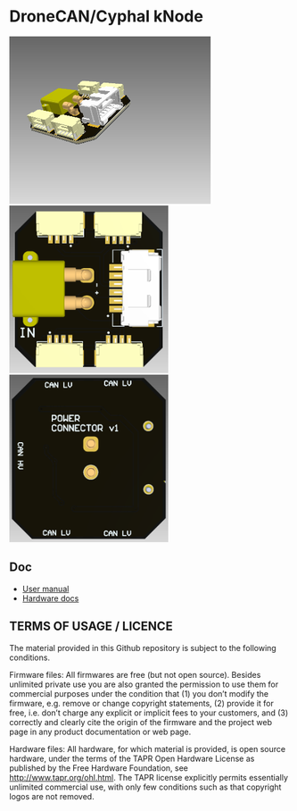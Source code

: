 # DroneCAN/Cyphal kNode

<img src="doc/view.png" alt="drawing" height="300"/>

<img src="doc/view-top.png" alt="drawing" height="300"/>

<img src="doc/view-bottom.png" alt="drawing" height="300"/>

## Doc

- [User manual](https://innopolisaero.github.io/inno_uavcan_node_binaries/guide/gps_mag_baro/)
- [Hardware docs](doc/doc.pdf)

## TERMS OF USAGE / LICENCE

The material provided in this Github repository is subject to the following conditions. 

Firmware files: All firmwares are free (but not open source). Besides unlimited private use you are also granted the permission to use them for commercial purposes under the condition that (1) you don’t modify the firmware, e.g. remove or change copyright statements, (2) provide it for free, i.e. don’t charge any explicit or implicit fees to your customers, and (3) correctly and clearly cite the origin of the firmware and the project web page in any product documentation or web page. 

Hardware files: All hardware, for which material is provided, is open source hardware, under the terms of the TAPR Open Hardware License as published by the Free Hardware Foundation, see http://www.tapr.org/ohl.html. The TAPR license explicitly permits essentially unlimited commercial use, with only few conditions such as that copyright logos are not removed.

